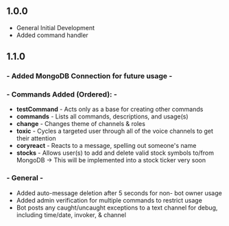 ## 1.0.0
- General Initial Development
- Added command handler
## 1.1.0 

### - Added MongoDB Connection for future usage -

### - Commands Added (Ordered): - 
- **testCommand** - Acts only as a base for creating other commands
- **commands** - Lists all commands, descriptions, and usage(s)
- **change** - Changes theme of channels & roles
- **toxic** - Cycles a targeted user through all of the voice channels to get their attention
- **coryreact** - Reacts to a message, spelling out someone's name
- **stocks** - Allows user(s) to add and delete valid stock symbols to/from MongoDB
	-> This will be implemented into a stock ticker very soon

### - General - 
- Added auto-message deletion after 5 seconds for non- bot owner usage
- Added admin verification for multiple commands to restrict usage
- Bot posts any caught/uncaught exceptions to a text channel for debug, including time/date, invoker, & channel  
